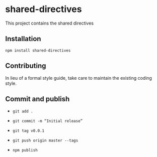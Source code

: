 # shared-directives
This project contains the shared directives

## Installation

  `npm install shared-directives`

## Contributing

In lieu of a formal style guide, take care to maintain the existing coding style.

## Commit and publish

 - `git add .`
 - `git commit -m “Initial release”`
 - `git tag v0.0.1`
 - `git push origin master --tags`

 - `npm publish`
